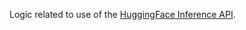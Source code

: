 Logic related to use of the [HuggingFace Inference API](https://huggingface.co/docs/huggingface_hub/v0.13.2/en/guides/inference).